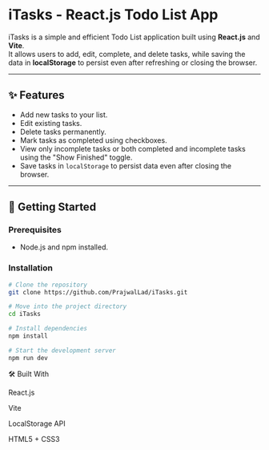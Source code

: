 # iTasks - React.js Todo List App

iTasks is a simple and efficient Todo List application built using **React.js** and **Vite**.  
It allows users to add, edit, complete, and delete tasks, while saving the data in **localStorage** to persist even after refreshing or closing the browser.

---

## ✨ Features

- Add new tasks to your list.
- Edit existing tasks.
- Delete tasks permanently.
- Mark tasks as completed using checkboxes.
- View only incomplete tasks or both completed and incomplete tasks using the "Show Finished" toggle.
- Save tasks in `localStorage` to persist data even after closing the browser.

---

## 🚀 Getting Started

### Prerequisites

- Node.js and npm installed.

### Installation

```bash
# Clone the repository
git clone https://github.com/PrajwalLad/iTasks.git

# Move into the project directory
cd iTasks

# Install dependencies
npm install

# Start the development server
npm run dev
```


🛠️ Built With

React.js

Vite

LocalStorage API

HTML5 + CSS3
